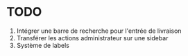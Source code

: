 # TODO
1. Intégrer une barre de recherche pour l'entrée de livraison
2. Transférer les actions administrateur sur une sidebar
3. Système de labels